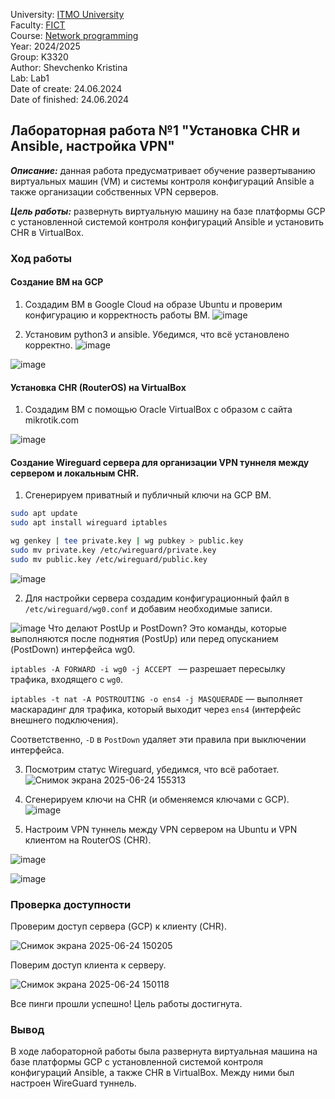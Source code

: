 University: [ITMO University](https://itmo.ru/ru/)  
Faculty: [FICT](https://fict.itmo.ru)  
Course: [Network programming](https://github.com/itmo-ict-faculty/network-programming)  
Year: 2024/2025  
Group: K3320    
Author: Shevchenko Kristina  
Lab: Lab1  
Date of create: 24.06.2024  
Date of finished: 24.06.2024 

## Лабораторная работа №1 "Установка CHR и Ansible, настройка VPN"

***Описание:*** данная работа предусматривает обучение развертыванию виртуальных машин (VM) и системы контроля конфигураций Ansible а также организации собственных VPN серверов.

***Цель работы:*** развернуть виртуальную машину на базе платформы GCP с установленной системой контроля конфигураций Ansible и установить CHR в VirtualBox.</p>

### Ход работы
#### Создание ВМ на GCP
1. Создадим ВМ в Google Cloud на образе Ubuntu и проверим конфигурацию и корректность работы ВМ.
![image](https://github.com/user-attachments/assets/ad4f97fd-dd6a-4482-a119-0d8ad8590838)




2. Установим python3 и ansible. Убедимся, что всё установлено корректно.
![image](https://github.com/user-attachments/assets/64b63077-cc26-461a-acd0-aed486126205)

![image](https://github.com/user-attachments/assets/d9745dae-c835-4267-93aa-22cb69c780f6)




#### Установка CHR (RouterOS) на VirtualBox
1. Создадим ВМ с помощью Oracle VirtualBox с образом с сайта mikrotik.com 

![image](https://github.com/user-attachments/assets/1028d089-7bd1-47df-afaf-4431a6ddf24f)


#### Cоздание Wireguard сервера для организации VPN туннеля между сервером и локальным CHR.

1. Сгенерируем приватный и публичный ключи на GCP ВМ.

```bash
sudo apt update
sudo apt install wireguard iptables

wg genkey | tee private.key | wg pubkey > public.key
sudo mv private.key /etc/wireguard/private.key
sudo mv public.key /etc/wireguard/public.key
```
![image](https://github.com/user-attachments/assets/aeaef1dc-d87c-4a34-9bb8-9ed51cb3e04c)

2. Для настройки сервера создадим конфигурационный файл в `/etc/wireguard/wg0.conf` и добавим необходимые записи.

![image](https://github.com/user-attachments/assets/0d516d93-7a3a-48c7-b1a4-128c6f6db9ba)
Что делают PostUp и PostDown?
Это команды, которые выполняются после поднятия (PostUp) или перед опусканием (PostDown) интерфейса wg0.


`iptables -A FORWARD -i wg0 -j ACCEPT ` — разрешает пересылку трафика, входящего с `wg0`.

`iptables -t nat -A POSTROUTING -o ens4 -j MASQUERADE` — выполняет маскарадинг для трафика, который выходит через `ens4` (интерфейс внешнего подключения).

Соответственно, `-D` в `PostDown` удаляет эти правила при выключении интерфейса.

3. Посмотрим статус Wireguard, убедимся, что всё работает.
   ![Снимок экрана 2025-06-24 155313](https://github.com/user-attachments/assets/56fb3db9-a164-4765-a0df-7fbc766a3b45)



4. Сгенерируем ключи на CHR (и обменяемся ключами с GCP).
![image](https://github.com/user-attachments/assets/71f585d7-aad3-47ad-a3c7-2378a3cab738)


5. Настроим VPN туннель между VPN сервером на Ubuntu и VPN клиентом на RouterOS (CHR).

![image](https://github.com/user-attachments/assets/9947e6b7-12cd-495f-9097-11a9412b485c)

![image](https://github.com/user-attachments/assets/25f9461b-510f-42b3-a594-4752710898ec)


### Проверка доступности

Проверим доступ сервера (GCP) к клиенту (CHR).

![Снимок экрана 2025-06-24 150205](https://github.com/user-attachments/assets/561d4947-b2c0-4525-a932-1a4ad1b2d398)


Поверим доступ клиента к серверу.

![Снимок экрана 2025-06-24 150118](https://github.com/user-attachments/assets/729d0a99-c949-49b6-ae50-b268f1d14caf)




Все пинги прошли успешно! Цель работы достигнута.

### Вывод
В ходе лабораторной работы была развернута виртуальная машина на базе платформы GCP с установленной системой контроля конфигураций Ansible, а также CHR в VirtualBox. Между ними был настроен WireGuard туннель.

